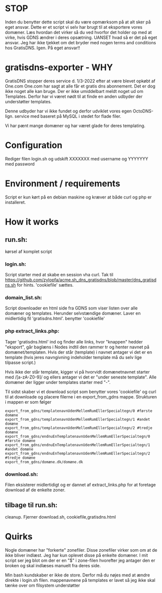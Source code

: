 # STOP
Inden du benytter dette script skal du være opmærksom på at alt sker på eget ansvar. Dette er et script vi selv har brugt til at eksportere vores domæner. Læs hvordan det virker så du ved hvorfor det holder op med at virke, hvis GDNS ændrer i deres opsætning.
UANSET hvad så er det på eget ansvar. Jeg har ikke tjekket om det bryder med nogen terms and conditions hos GratisDNS. Igen. På eget ansvar!!

# gratisdns-exporter - WHY

GratisDNS stopper deres service d. 1/3-2022 efter at være blevet opkøbt af One.com
One.com har sagt at alle får et gratis dns abonnement. Det er dog ikke noget alle kan bruge.
Der er ikke umiddelbart meldt noget ud om Templates. Derfor har vi været nødt til at finde en anden udbyder der understøtter templates.

Denne udbyder har vi ikke fundet og derfor udviklet vores egen OctoDNS-lign. service med baseret på MySQL i stedet for flade filer.

Vi har pænt mange domæner og har været glade for deres templating.

# Configuration
Rediger filen login.sh og udskift XXXXXXX med username og YYYYYYY med password

# Environment / requirements
Script er kun kørt på en debian maskine og kræver at både curl og php er installeret.

# How it works
## run.sh:
kørsel af komplet script

### login.sh:
Script starter med at skabe en session vha curl. Tak til https://github.com/zylopfa/acme.sh_dns_gratisdns/blob/master/dns_gratisdns.sh for hints. 'cookiefile' sættes.

### domain_list.sh:
Script downloader en html side fra GDNS som viser listen over alle domæner og templates. Herunder selvstændige domæner. Laver en midlertidig fil 'gratisdns.html'. benytter 'cookiefile'

### php extract_links.php:
Tager 'gratisdns.html' ind og finder alle links, hvor "knappen" hedder "eksport", går baglæns i Nodes indtil den rammer tr og henter navnet på domænet/templaten.
Hvis der står (template) i navnet antager vi det er en template (hvis jeres navngivning indeholder template må du selv lige tilpasse script.)

Hvis ikke der står template, kigger vi på hvorvidt domænetnavnet starter med /[a-zA-Z0-9]/ og ellers antager vi det er "under seneste template". Alle domæner der ligger under templates starter med "-".

Til sidst skaber vi et download script som benytter vores 'cookiefile' og curl til at downloade og placere filerne i en export_from_gdns mappe.
Strukturen i mappen er som følger
````
export_from_gdns/templatenavnUdenMellemRumEllerSpecialtegn/0 #første domæne
export_from_gdns/templatenavnUdenMellemRumEllerSpecialtegn/1 #andet domæne
export_from_gdns/templatenavnUdenMellemRumEllerSpecialtegn/2 #tredje domæne
export_from_gdns/endnuEnTemplatenavnUdenMellemRumEllerSpecialtegn/0 #første domæne
export_from_gdns/endnuEnTemplatenavnUdenMellemRumEllerSpecialtegn/1 #andet domæne
export_from_gdns/endnuEnTemplatenavnUdenMellemRumEllerSpecialtegn/2 #tredje domæne
export_from_gdns/domæne.dk/domæne.dk
````
### download.sh:
Filen eksisterer midlertidigt og er dannet af extract_links.php for at foretage download af de enkelte zoner.

## tilbage til run.sh:
cleanup. Fjerner download.sh, cookiefile,gratisdns.html

# Quirks
Nogle domæner har "forkerte" zonefiler. Disse zonefiler virker som om at de ikke bliver indlæst. Jeg har kun oplevet disse på enkelte domæner. I mit script ser jeg blot om der er en "$" i zone-filen hvorefter jeg antager den er broken og skal indlæses manuelt fra deres side.

Min bash kundskaber er ikke de store. Derfor må du nøjes med at ændre direkte i login.sh filen. mappenavnene på templates er lavet så jeg ikke skal tænke over om filsystem understøtter
